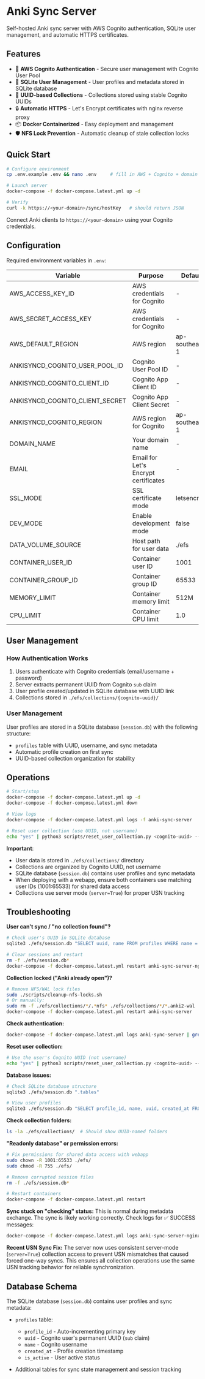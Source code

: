 # Anki Sync Server

Self-hosted Anki sync server with AWS Cognito authentication, SQLite user management, and automatic HTTPS certificates.

## Features

- 🔐 **AWS Cognito Authentication** - Secure user management with Cognito User Pool
- 💾 **SQLite User Management** - User profiles and metadata stored in SQLite database
- 📁 **UUID-based Collections** - Collections stored using stable Cognito UUIDs
- 🔒 **Automatic HTTPS** - Let's Encrypt certificates with nginx reverse proxy
- 📦 **Docker Containerized** - Easy deployment and management
- 🛡️ **NFS Lock Prevention** - Automatic cleanup of stale collection locks

## Quick Start

```bash
# Configure environment
cp .env.example .env && nano .env     # fill in AWS + Cognito + domain configuration

# Launch server
docker-compose -f docker-compose.latest.yml up -d

# Verify
curl -k https://<your-domain>/sync/hostKey   # should return JSON
```

Connect Anki clients to `https://<your-domain>` using your Cognito credentials.

## Configuration

Required environment variables in `.env`:

| Variable | Purpose | Default |
|----------|---------|---------|
| AWS_ACCESS_KEY_ID | AWS credentials for Cognito | - |
| AWS_SECRET_ACCESS_KEY | AWS credentials for Cognito | - |
| AWS_DEFAULT_REGION | AWS region | ap-southeast-1 |
| ANKISYNCD_COGNITO_USER_POOL_ID | Cognito User Pool ID | - |
| ANKISYNCD_COGNITO_CLIENT_ID | Cognito App Client ID | - |
| ANKISYNCD_COGNITO_CLIENT_SECRET | Cognito App Client Secret | - |
| ANKISYNCD_COGNITO_REGION | AWS region for Cognito | ap-southeast-1 |
| DOMAIN_NAME | Your domain name | - |
| EMAIL | Email for Let's Encrypt certificates | - |
| SSL_MODE | SSL certificate mode | letsencrypt |
| DEV_MODE | Enable development mode | false |
| DATA_VOLUME_SOURCE | Host path for user data | ./efs |
| CONTAINER_USER_ID | Container user ID | 1001 |
| CONTAINER_GROUP_ID | Container group ID | 65533 |
| MEMORY_LIMIT | Container memory limit | 512M |
| CPU_LIMIT | Container CPU limit | 1.0 |

## User Management

### How Authentication Works

1. Users authenticate with Cognito credentials (email/username + password)
2. Server extracts permanent UUID from Cognito `sub` claim
3. User profile created/updated in SQLite database with UUID link
4. Collections stored in `./efs/collections/{cognito-uuid}/`

### User Management

User profiles are stored in a SQLite database (`session.db`) with the following structure:
- `profiles` table with UUID, username, and sync metadata
- Automatic profile creation on first sync
- UUID-based collection organization for stability

## Operations

```bash
# Start/stop
docker-compose -f docker-compose.latest.yml up -d
docker-compose -f docker-compose.latest.yml down

# View logs
docker-compose -f docker-compose.latest.yml logs -f anki-sync-server

# Reset user collection (use UUID, not username)
echo "yes" | python3 scripts/reset_user_collection.py <cognito-uuid> --confirm --data-root ./efs
```

**Important**: 
- User data is stored in `./efs/collections/` directory
- Collections are organized by Cognito UUID, not username
- SQLite database (`session.db`) contains user profiles and sync metadata
- When deploying with a webapp, ensure both containers use matching user IDs (1001:65533) for shared data access
- Collections use server mode (`server=True`) for proper USN tracking

## Troubleshooting

**User can't sync / "no collection found"?**
```bash
# Check user's UUID in SQLite database
sqlite3 ./efs/session.db "SELECT uuid, name FROM profiles WHERE name = 'username';"

# Clear sessions and restart
rm -f ./efs/session.db*
docker-compose -f docker-compose.latest.yml restart anki-sync-server-nginx
```

**Collection locked ("Anki already open")?**
```bash
# Remove NFS/WAL lock files
sudo ./scripts/cleanup-nfs-locks.sh
# Or manually:
sudo rm -f ./efs/collections/*/.*nfs* ./efs/collections/*/*.anki2-wal ./efs/collections/*/*-shm
docker-compose -f docker-compose.latest.yml restart anki-sync-server
```

**Check authentication:**
```bash
docker-compose -f docker-compose.latest.yml logs anki-sync-server | grep -i "auth\|cognito"
```

**Reset user collection:**
```bash
# Use the user's Cognito UUID (not username)
echo "yes" | python3 scripts/reset_user_collection.py <cognito-uuid> --confirm --data-root ./efs
```

**Database issues:**
```bash
# Check SQLite database structure
sqlite3 ./efs/session.db ".tables"

# View user profiles
sqlite3 ./efs/session.db "SELECT profile_id, name, uuid, created_at FROM profiles;"
```

**Check collection folders:**
```bash
ls -la ./efs/collections/  # Should show UUID-named folders
```

**"Readonly database" or permission errors:**
```bash
# Fix permissions for shared data access with webapp
sudo chown -R 1001:65533 ./efs/
sudo chmod -R 755 ./efs/

# Remove corrupted session files
rm -f ./efs/session.db*

# Restart containers
docker-compose -f docker-compose.latest.yml restart
```

**Sync stuck on "checking" status:**
This is normal during metadata exchange. The sync is likely working correctly. Check logs for ✅ SUCCESS messages:
```bash
docker-compose -f docker-compose.latest.yml logs anki-sync-server-nginx | grep -E "(SUCCESS|ERROR|collection)"
```

**Recent USN Sync Fix:**
The server now uses consistent server-mode (`server=True`) collection access to prevent USN mismatches that caused forced one-way syncs. This ensures all collection operations use the same USN tracking behavior for reliable synchronization.

## Database Schema

The SQLite database (`session.db`) contains user profiles and sync metadata:

- `profiles` table:
  - `profile_id` - Auto-incrementing primary key
  - `uuid` - Cognito user's permanent UUID (`sub` claim)
  - `name` - Cognito username  
  - `created_at` - Profile creation timestamp
  - `is_active` - User active status

- Additional tables for sync state management and session tracking
